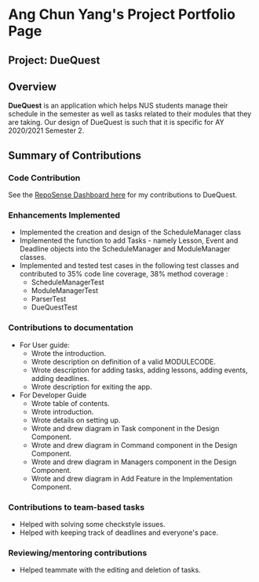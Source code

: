 # Ang Chun Yang's Project Portfolio Page

## Project: DueQuest

## Overview
**DueQuest** is an application which helps NUS students manage their schedule in the semester
as well as tasks related to their modules that they are taking. Our design of DueQuest is such that it is specific for AY 2020/2021 Semester 2.

## Summary of Contributions

### Code Contribution
See the [RepoSense Dashboard here](https://nus-cs2113-ay2021s1.github.io/tp-dashboard/#breakdown=true&search=acyang97&sort=groupTitle&sortWithin=title&since=2020-09-27&timeframe=commit&mergegroup=&groupSelect=groupByRepos&checkedFileTypes=docs~functional-code~test-code~other) for my contributions to DueQuest.

### Enhancements Implemented
- Implemented the creation and design of the ScheduleManager class
- Implemented the function to add Tasks - namely Lesson, Event and Deadline objects into the ScheduleManager and ModuleManager classes.
- Implemented and tested test cases in the following test classes and contributed to 35% code line coverage, 38% method coverage :
    - ScheduleManagerTest 
    - ModuleManagerTest
    - ParserTest
    - DueQuestTest

### Contributions to documentation
- For User guide:
    - Wrote the introduction.
    - Wrote description on definition of a valid MODULECODE.
    - Wrote description for adding tasks, adding lessons, adding events, adding deadlines.
    - Wrote description for exiting the app.
- For Developer Guide
    - Wrote table of contents.
    - Wrote introduction.
    - Wrote details on setting up. 
    - Wrote and drew diagram in Task component in the Design Component.
    - Wrote and drew diagram in Command component in the Design Component.
    - Wrote and drew diagram in Managers component in the Design Component.
    - Wrote and drew diagram in Add Feature in the Implementation Component.
   
### Contributions to team-based tasks
- Helped with solving some checkstyle issues.
- Helped with keeping track of deadlines and everyone's pace.

### Reviewing/mentoring contributions 
- Helped teammate with the editing and deletion of tasks.



